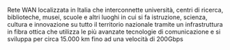 Rete WAN localizzata in Italia che interconnette università, centri di ricerca, biblioteche, musei, scuole e altri luoghi in cui si fa istruzione, scienza, cultura e innovazione su tutto il territorio nazionale tramite un infrastruttura in fibra ottica che utilizza le più avanzate tecnologie di comunicazione e si sviluppa per circa 15.000 km fino ad una velocità di 200Gbps